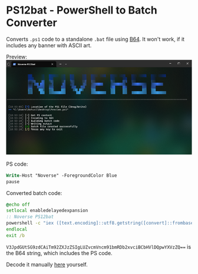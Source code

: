 # PS12bat - PowerShell to Batch Converter
Converts `.ps1` code to a standalone `.bat` file using [B64](https://en.wikipedia.org/wiki/Base64). It won't work, if it includes any banner with ASCII art.

Preview:
![](https://github.com/5Noxi/ps12bat/blob/main/images/ps12batpre.png?raw=true)

PS code:
```ps
Write-Host "Noverse" -ForegroundColor Blue
pause
```
Converted batch code:
```bat
@echo off
setlocal enabledelayedexpansion
:: Noverse PS12bat
powershell -c "iex ([text.encoding]::utf8.getstring([convert]::frombase64string('V3JpdGUtSG9zdCAiTm92ZXJzZSIgLUZvcmVncm91bmRDb2xvciBCbHVlDQpwYXVzZQ==')))"
endlocal
exit /b
```
`V3JpdGUtSG9zdCAiTm92ZXJzZSIgLUZvcmVncm91bmRDb2xvciBCbHVlDQpwYXVzZQ==` is the B64 string, which includes the PS code. 

Decode it manually [here](https://www.base64decode.org/) yourself.
